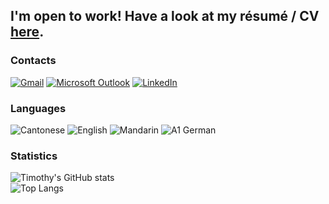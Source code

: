 ## I'm open to work! Have a look at my résumé / CV [here](https://github.com/tinnamchoi/resumes/blob/master/resume.pdf). 

### Contacts

[![Gmail](https://img.shields.io/badge/Gmail-D14836?style=for-the-badge&logo=gmail&logoColor=white)](mailto://tinnam.choi@gmail.com)
[![Microsoft Outlook](https://img.shields.io/badge/Microsoft_Outlook-0078D4?style=for-the-badge&logo=microsoft-outlook&logoColor=white)](mailto://tinnam.choi@student.adelaide.edu.au)
[![LinkedIn](https://img.shields.io/badge/LinkedIn-0077B5?style=for-the-badge&logo=linkedin&logoColor=white)](https://www.linkedin.com/in/tinnamchoi/)

### Languages

![Cantonese](https://img.shields.io/badge/Cantonese-FF0?style=for-the-badge&logoColor=white)
![English](https://img.shields.io/badge/English-FFF?style=for-the-badge&logoColor=white)
![Mandarin](https://img.shields.io/badge/Mandarin-F00?style=for-the-badge&logoColor=white)
![A1 German](https://img.shields.io/badge/A1%20German-FC0?style=for-the-badge&logoColor=white)

### Statistics

![Timothy's GitHub stats](https://github-readme-stats-tinnamchoi.vercel.app/api?username=tinnamchoi&count_private=true&show_icons=true&theme=github_dark&cache_seconds=14400&show_icons)  
![Top Langs](https://github-readme-stats-tinnamchoi.vercel.app/api/top-langs/?username=tinnamchoi&theme=github_dark&cache_seconds=14400&show_icons&langs_count=10&layout=compact)
